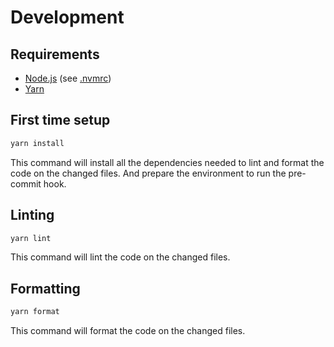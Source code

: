 # Development

## Requirements

- [Node.js](https://nodejs.org/en/) (see [.nvmrc](../../.nvmrc))
- [Yarn](https://yarnpkg.com/)

## First time setup

```bash
yarn install
```

This command will install all the dependencies needed to lint and format the code on the changed files. And prepare the environment to run the pre-commit hook.

## Linting

```bash
yarn lint
```

This command will lint the code on the changed files.

## Formatting

```bash
yarn format
```

This command will format the code on the changed files.
